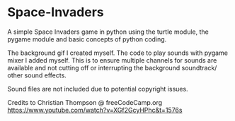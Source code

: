 # Space-Invaders

A simple Space Invaders game in python using the turtle module, the pygame module and basic concepts of python coding.

The background gif I created myself. The code to play sounds with pygame mixer I added myself.
This is to ensure multiple channels for sounds are available and not cutting off or interrupting the background soundtrack/ other sound effects.

Sound files are not included due to potential copyright issues.

Credits to Christian Thompson @ freeCodeCamp.org https://www.youtube.com/watch?v=XGf2GcyHPhc&t=1576s
